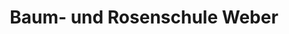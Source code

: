 ---
title: "Baum- und Rosenschule Weber"
url: /steinerkirchen-an-der-traun/baum-und-rosenschule-weber/
shop: Garten-Center
---